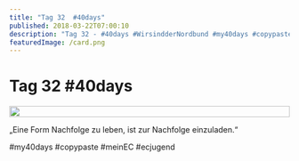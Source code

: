 ```yaml
---
title: "Tag 32  #40days"
published: 2018-03-22T07:00:10
description: "Tag 32 - #40days #WirsindderNordbund #my40days #copypaste #meinEC #ecjugend"
featuredImage: /card.png
---
```


# Tag 32  #40days

<div style="display: grid; grid-template-columns: repeat(1, 1fr); grid-gap: 5px;">
<img src="/old/40DAYS_03-22_OUT-tag-32.jpg" alt width="100%">
</div>

&#8222;Eine Form Nachfolge zu leben, ist zur Nachfolge einzuladen.&#8220;

#my40days #copypaste #meinEC #ecjugend